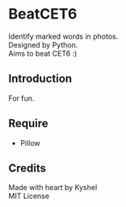 # BeatCET6
Identify marked words in photos.  
Designed by Python.  
Aims to beat CET6 :)  

## Introduction
For fun.

## Require
- Pillow

## Credits
Made with heart by Kyshel  
MIT License  